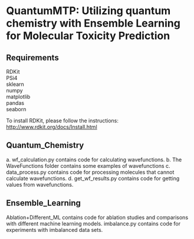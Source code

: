 # QuantumMTP: Utilizing quantum chemistry with Ensemble Learning for Molecular Toxicity Prediction

## Requirements
RDKit    
PSi4    
sklearn    
numpy    
matplotlib    
pandas    
seaborn    
    
To install RDKit, please follow the instructions: http://www.rdkit.org/docs/Install.html

## Quantum_Chemistry 

a. wf_calculation.py contains code for calculating wavefunctions.
b. The WaveFunctions folder contains some examples of wavefunctions
c. data_process.py contains code for processing molecules that cannot calculate wavefunctions.
d. get_wf_results.py contains code for getting values from wavefunctions.

## Ensemble_Learning
Ablation+Different_ML contains code for ablation studies and comparisons with different machine learning models.
imbalance.py contains code for experiments with imbalanced data sets.
